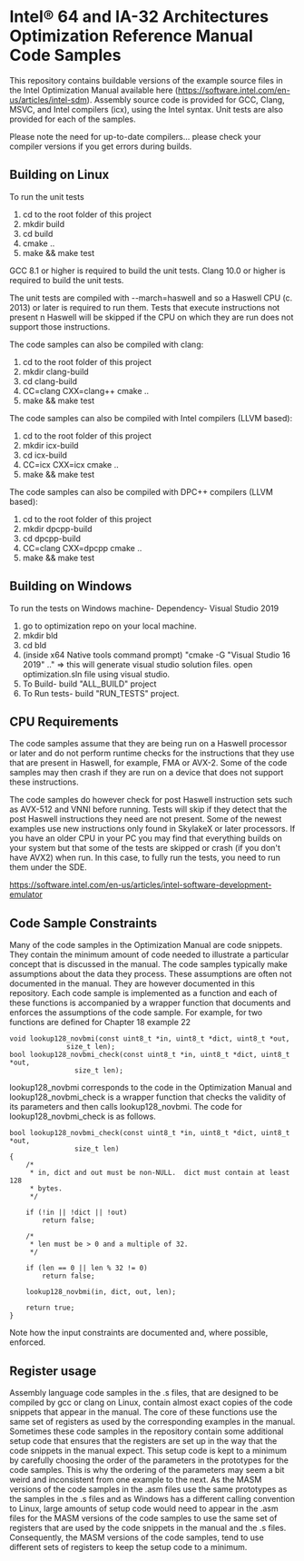# Intel® 64 and IA-32 Architectures Optimization Reference Manual Code Samples

This repository contains buildable versions of the example source files in the
Intel Optimization Manual available here
(https://software.intel.com/en-us/articles/intel-sdm).  Assembly source code
is provided for GCC, Clang, MSVC, and Intel compilers (icx), using the Intel syntax.
Unit tests are also provided for each of the samples.

Please note the need for up-to-date compilers... please check your compiler versions
if you get errors during builds.

## Building on Linux

To run the unit tests

1. cd to the root folder of this project
2. mkdir build
3. cd build
4. cmake ..
5. make && make test

GCC 8.1 or higher is required to build the unit tests.
Clang 10.0 or higher is required to build the unit tests.

The unit tests are compiled with --march=haswell and so a Haswell CPU (c. 2013)
or later is required to run them.  Tests that execute instructions not present
n Haswell will be skipped if the CPU on which they are run does not support
those instructions.

The code samples can also be compiled with clang:

1. cd to the root folder of this project
2. mkdir clang-build
3. cd clang-build
4. CC=clang CXX=clang++ cmake ..
5. make && make test


The code samples can also be compiled with Intel compilers (LLVM based):

1. cd to the root folder of this project
2. mkdir icx-build
3. cd icx-build
4. CC=icx CXX=icx cmake ..
5. make && make test


The code samples can also be compiled with DPC++ compilers (LLVM based):

1. cd to the root folder of this project
2. mkdir dpcpp-build
3. cd dpcpp-build
4. CC=clang CXX=dpcpp cmake ..
5. make && make test


## Building on Windows

To run the tests on Windows machine-
Dependency- Visual Studio 2019

1. go to optimization repo on your local machine.
2. mkdir bld
3. cd bld
4. (inside x64 Native tools command prompt)
   "cmake -G "Visual Studio 16 2019" .." => this will generate visual studio solution files.
   open optimization.sln file using visual studio.
5. To Build- build "ALL_BUILD" project
6. To Run tests- build "RUN_TESTS" project.

## CPU Requirements

The code samples assume that they are being run on a Haswell processor
or later and do not perform runtime checks for the instructions that
they use that are present in Haswell, for example, FMA or AVX-2.
Some of the code samples may then crash if they are run
on a device that does not support these instructions.

The code samples do however check for post Haswell instruction sets such as AVX-512 and VNNI
before running.  Tests will skip if they detect that the post Haswell instructions
they need are not present.   Some of the newest examples use new instructions only found
in SkylakeX or later processors.  If you have an older CPU
in your PC you may find that everything builds on your system
but that some of the tests are skipped or crash (if you don't have AVX2) when run. In this case,
to fully run the tests, you need to run them under the SDE.

https://software.intel.com/en-us/articles/intel-software-development-emulator


## Code Sample Constraints

Many of the code samples in the Optimization Manual are code snippets.
They contain the minimum amount of code needed to illustrate a particular
concept that is discussed in the manual.  The code samples typically make
assumptions about the data they process.  These assumptions are often
not documented in the manual.  They are however documented in this
repository.  Each code sample is implemented as a function and each
of these functions is accompanied by a wrapper function that documents
and enforces the assumptions of the code sample.  For example, for two
functions are defined for Chapter 18 example 22

```
void lookup128_novbmi(const uint8_t *in, uint8_t *dict, uint8_t *out,
		      size_t len);
bool lookup128_novbmi_check(const uint8_t *in, uint8_t *dict, uint8_t *out,
			    size_t len);
```

lookup128_novbmi corresponds to the code in the Optimization Manual and
lookup128_novbmi_check is a wrapper function that checks the validity of
its parameters and then calls lookup128_novbmi.  The code for
lookup128_novbmi_check is as follows.

```
bool lookup128_novbmi_check(const uint8_t *in, uint8_t *dict, uint8_t *out,
			    size_t len)
{
	/*
	 * in, dict and out must be non-NULL.  dict must contain at least 128
	 * bytes.
	 */

	if (!in || !dict || !out)
		return false;

	/*
	 * len must be > 0 and a multiple of 32.
	 */

	if (len == 0 || len % 32 != 0)
		return false;

	lookup128_novbmi(in, dict, out, len);

	return true;
}
```

Note how the input constraints are documented and, where possible, enforced.


## Register usage

Assembly language code samples in the .s files, that are designed to be
compiled by gcc or clang on Linux, contain almost exact copies of the
code snippets that appear in the manual.  The core of these functions
use the same set of registers as used by the corresponding examples in
the manual.  Sometimes these code samples in the repository contain
some additional setup code that ensures that the registers are set up
in the way that the code snippets in the manual expect.  This setup
code is kept to a minimum by carefully choosing the order of the
parameters in the prototypes for the code samples.  This is why the
ordering of the parameters may seem a bit weird and inconsistent from
one example to the next.  As the MASM versions of the code samples in
the .asm files use the same prototypes as the samples in the .s files
and as Windows has a different calling convention to Linux, large
amounts of setup code would need to appear in the .asm files for the
MASM versions of the code samples to use the same set of registers
that are used by the code snippets in the manual and the .s files.
Consequently, the MASM versions of the code samples, tend to use
different sets of registers to keep the setup code to a minimum.

